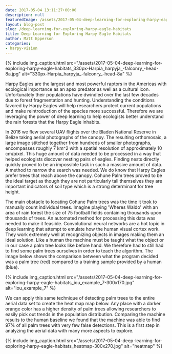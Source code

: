 ```yaml
---
date: 2017-05-04 13:11:27+00:00
description: null
featuredImage: /assets/2017-05-04-deep-learning-for-exploring-harpy-eagle-habitats_iou_example_7-300x170.jpg
layout: blog-post
slug: /deep-learning-for-exploring-harpy-eagle-habitats
title: Deep Learning for Exploring Harpy Eagle Habitats
author: Matt Epperson
categories:
- harpy-vision
---
```


{% include 
    img_caption.html
    src="/assets/2017-05-04-deep-learning-for-exploring-harpy-eagle-habitats_330px-Harpia_harpyja_-falconry_-head-8a.jpg"
    alt="330px-Harpia_harpyja_-falconry_-head-8a"
%}
<!-- ![330px-Harpia_harpyja_-falconry_-head-8a](/assets/2017-05-04-deep-learning-for-exploring-harpy-eagle-habitats_330px-Harpia_harpyja_-falconry_-head-8a.jpg) -->

Harpy Eagles are the largest and most powerful raptors in the Americas with ecological importance as an apex predator as well as a cultural icon. Unfortunately their populations have dwindled over the last few decades due to forest fragmentation and hunting. Understanding the conditions favored by Harpy Eagles will help researchers protect current populations and make reintroduction of the species more successful. Therefore we are leveraging the power of deep learning to help ecologists better understand the rain forests that the Harpy Eagle inhabits.

In 2016 we flew several UAV flights over the Bladen National Reserve in Belize taking aerial photographs of the canopy. The resulting orthomosaic, a large image stitched together from hundreds of smaller photographs, encompasses roughly 7 km^2 with a spatial resolution of approximately 10 cm/pixel. This huge amount of data needed to be processed in a way that helped ecologists discover nesting pairs of eagles. Finding nests directly quickly proved to be an impossible task in such a massive amount of data. A method to narrow the search was needed. We do know that Harpy Eagles prefer trees that reach above the canopy. Cohune Palm trees proved to be the ideal target as though they are not particularly tall themselves they are important indicators of soil type which is a strong determinant for tree height.

The main obstacle to locating Cohune Palm trees was the time it took to manually count individual trees. Imagine playing 'Wheres Waldo' with an area of rain forest the size of 75 football fields containing thousands upon thousands of trees. An automated method for processing this data was needed to make it feasible. Convolutional neural networks are a hot topic in deep learning that attempt to emulate how the human visual cortex work. They work extremely well at recognizing objects in images making them an ideal solution. Like a human the machine must be taught what the object or in our case a palm tree looks like before hand. We therefore had to still had to find some palm trees ourselves in order to teach the algorithm. The image below shows the comparison between what the program decided was a palm tree (red) compared to a training sample provided by a human (blue).

{% include 
    img_caption.html
    src="/assets/2017-05-04-deep-learning-for-exploring-harpy-eagle-habitats_iou_example_7-300x170.jpg"
    alt="iou_example_7"
%}

<!-- ![iou_example_7](/assets/2017-05-04-deep-learning-for-exploring-harpy-eagle-habitats_iou_example_7-300x170.jpg) -->

We can apply this same technique of detecting palm trees to the entire aerial data set to create the heat map map below. Any place with a darker orange color has a higher density of palm trees allowing researchers to easily pick out trends in the population distribution. Comparing the machine results to the human baseline we found that the machine was able to find 97% of all palm trees with very few false detections. This is a first step in analyzing the aerial data with many more aspects to explore.


{% include 
    img_caption.html
    src="/assets/2017-05-04-deep-learning-for-exploring-harpy-eagle-habitats_heatmap-300x270.jpg"
    alt="heatmap"
%}
<!-- ![heatmap](/assets/2017-05-04-deep-learning-for-exploring-harpy-eagle-habitats_heatmap-300x270.jpg) -->

 

